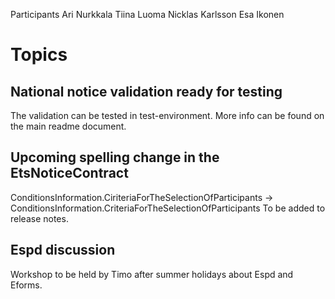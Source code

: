 Participants
Ari Nurkkala
Tiina Luoma
Nicklas Karlsson
Esa Ikonen

# Topics

## National notice validation ready for testing
 
The validation can  be tested in test-environment. More info can be found on the main readme document.

## Upcoming spelling change in the EtsNoticeContract

ConditionsInformation.CiriteriaForTheSelectionOfParticipants ->  ConditionsInformation.CriteriaForTheSelectionOfParticipants
To be added to release notes.

## Espd discussion

Workshop to be held by Timo after summer holidays about Espd and Eforms.

